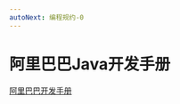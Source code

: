 ```yaml
---
autoNext: 编程规约-0
---
```


# 阿里巴巴Java开发手册
 

[阿里巴巴开发手册](http://49.232.21.151/group1/M00/00/00/rBUAEGCRZTmAQLDgABInMJhYML4078.pdf)